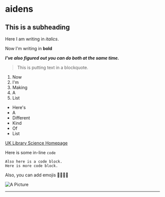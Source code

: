 # aidens

## This is a subheading

Here I am writing in *italics*.

Now I'm writing in **bold**

***I've also figured out you can do both at the same time.***

>This is putting text in a blockquote.

1. Now
2. I'm
3. Making
4. A
5. List

- Here's
- A
- Different
- Kind
- Of
- List

[UK Library Science Homepage](https://ci.uky.edu/sis/academics/library-science)

Here is some in-line `code`

```
Also here is a code block.
Here is more code block.
```

Also, you can add emojis 🥐🎉🤠🎊

![A Picture](https://scontent-ord5-1.xx.fbcdn.net/v/t39.30808-6/294985752_461663045971187_6608397572132790846_n.png?_nc_cat=109&ccb=1-7&_nc_sid=783fdb&_nc_ohc=459p4crCWIgAX8StorV&_nc_ht=scontent-ord5-1.xx&oh=00_AfD_7q33r6F-1PSdNd09neqilpq9B3KRV3uWsR_pyUlq0A&oe=65B9C8FA)

---
